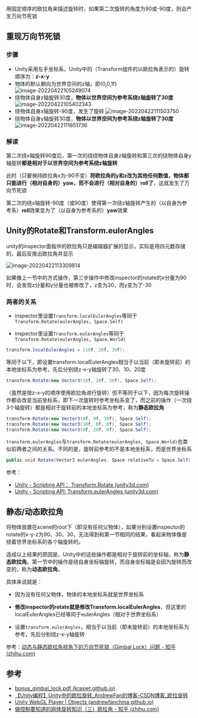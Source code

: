 用固定顺序的欧拉角来描述旋转时，如果第二次旋转的角度为90或-90度，则会产生万向节死锁

## 重现万向节死锁

### 步骤

- Unity采用左手坐标系，Unity中的（Transform组件的以欧拉角表示的）旋转顺序为：**z-x-y**
- 物体的默认朝向为世界空间的z轴，即(0,0,1f)
    ![image-20220422105249074](https://fastly.jsdelivr.net/gh/YuzikiRain/ImageBed/img/image-20220422105249074.png)
- 绕物体自身z轴旋转30度，**物体以世界空间为参考系绕z轴旋转了30度**
    ![image-20220422105402343](https://fastly.jsdelivr.net/gh/YuzikiRain/ImageBed/img/image-20220422105402343.png)
- 绕物体自身x轴旋转-90度，发生了旋转
    ![image-20220422111503750](https://fastly.jsdelivr.net/gh/YuzikiRain/ImageBed/img/image-20220422111503750.png)
- 绕物体自身y轴旋转30度，**物体以世界空间为参考系绕z轴旋转了30度**
    ![image-20220422111851736](https://fastly.jsdelivr.net/gh/YuzikiRain/ImageBed/img/image-20220422111851736.png)

### 解读

第二次绕x轴旋转90度后，第一次的绕绕物体自身z轴旋转和第三次的绕物体自身y轴旋转**都是相对于以世界空间为参考系绕z轴旋转**

此时（只要保持欧拉角x为-90不变）**将欧拉角的y和z改为其他任何数值，物体都只能进行（相对自身的）yaw，而不会进行（相对自身的）roll了**，这就发生了万向节死锁

第二次的绕x轴旋转-90度（或90度）使得第一次绕z轴旋转产生的（以自身为参考系）**roll**效果变为了（以自身为参考系的）**yaw**效果

## Unity的Rotate和Transform.eulerAngles

unity的inspector面板中的欧拉角只是编辑器扩展的显示，实际是用四元数存储的，最后反推出欧拉角并显示

![image-20220422113309814](https://fastly.jsdelivr.net/gh/YuzikiRain/ImageBed/img/image-20220422113309814.png)

如果像上一节中的方式操作，第三步操作中修改inspector的rotate的x分量为90时，会发现z分量和y分量也被修改了，z变为30，而y变为了-30

### 两者的关系

- inspector里设置`Transform.localEulerAngles`等同于`Transform.Rotate(eulerAngles, Space.Self)`

- inspector里设置`Transform.eulerAngles`等同于`Transform.Rotate(eulerAngles, Space.World)`

``` csharp
transform.localEulerAngles = (10f, 20f, 30f);
```

等同于以下，即设置transform.localEulerAngles相当于以当前（即未旋转前）的本地坐标系为参考，先后分别绕z-x-y轴旋转了30、10、20度

``` csharp
transform.Rotate(new Vector3(10f, 20f, 30f), Space.Self);
```

（虽然是按z-x-y的顺序使用欧拉角进行旋转）但不等同于以下，因为每次旋转操作都会改变当前坐标系，即下一次旋转时参考坐标系变了，而之前的操作（一次绕3个轴旋转）都是相对于旋转前的本地坐标系为参考，称为**静态欧拉角**

``` csharp
transform.Rotate(new Vector3(0f, 0f, 30f), Space.Self);
transform.Rotate(new Vector3(10f, 0f, 0f), Space.Self);
transform.Rotate(new Vector3(0f, 20f, 0f), Space.Self);
```

`transform.eulerAngles`与`transform.Rotate(eulerAngles, Space.World)`也类似前两者之间的关系。不同的是，旋转前参考的不是本地坐标系，而是世界坐标系

``` csharp
public void Rotate(Vector3 eulerAngles, Space relativeTo = Space.Self);
```

参考：

- [Unity - Scripting API： Transform.Rotate (unity3d.com)](https://docs.unity3d.com/ScriptReference/Transform.Rotate.html)
- [Unity - Scripting API: Transform.eulerAngles (unity3d.com)](https://docs.unity3d.com/ScriptReference/Transform-eulerAngles.html)

## 静态/动态欧拉角

将物体放置在scene的root下（即没有任何父物体），如果分别设置inspector的rotate的x-y-z为90、30、30，无法得到和第一节相同的结果，看起来物体像是绕着世界坐标系的各个轴旋转的。

造成以上结果的原因是，Unity中的这些操作都是相对于旋转前的坐标轴，称为**静态欧拉角**。第一节中的操作是绕自身坐标轴旋转，而自身坐标轴是会因为旋转而改变的，称为**动态欧拉角**。

具体来说就是：

- 因为没有任何父物体，物体的本地坐标系就是世界坐标系

- **修改inspector的rotate就是修改Transform.localEulerAngles**，但这里的localEulerAngles已经等同于eulerAngles（相对于世界坐标系）
- 设置`transform.eulerAngles`，相当于以当前（即未旋转前）的本地坐标系为参考，先后分别绕z-x-y轴旋转

参考：[动态与静态欧拉角视角下的万向节死锁（Gimbal Lock）问题 - 知乎 (zhihu.com)](https://zhuanlan.zhihu.com/p/474447990)

## 参考

- [bonus_gimbal_lock.pdf (krasjet.github.io)](https://krasjet.github.io/quaternion/bonus_gimbal_lock.pdf)
- [【Unity编程】Unity中的欧拉旋转_AndrewFan的博客-CSDN博客_欧拉旋转](https://blog.csdn.net/andrewfan/article/details/60866636)
- [Unity WebGL Player | Objects (andrewfanchina.github.io)](https://andrewfanchina.github.io/UnityLabs/Euler/)
- [做控制要知道的刚体旋转知识（三）欧拉角 - 知乎 (zhihu.com)](https://zhuanlan.zhihu.com/p/98320567)